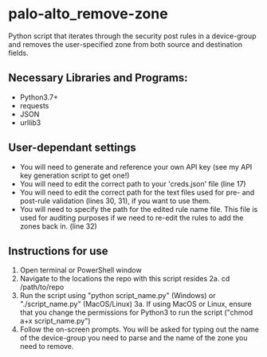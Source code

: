 # palo-alto_remove-zone
Python script that iterates through the security post rules in a device-group and removes the user-specified zone from both source and destination fields. 

Necessary Libraries and Programs:
----------------------------------
* Python3.7+
* requests
* JSON
* urllib3


User-dependant settings
----------------------------------
* You will need to generate and reference your own API key (see my API key generation script to get one!)
* You will need to edit the correct path to your 'creds.json' file (line 17)
* You will need to edit the correct path for the text files used for pre- and post-rule validation (lines 30, 31), if you want to use them.
* You will need to specify the path for the edited rule name file. This file is used for auditing purposes if we need to
  re-edit the rules to add the zones back in. (line 32)


Instructions for use
----------------------------------
1. Open terminal or PowerShell window
2. Navigate to the locations the repo with this script resides
    2a. cd /path/to/repo
3. Run the script using "python script_name.py" (Windows) or "./script_name.py" (MacOS/Linux)
    3a. If using MacOS or Linux, ensure that you change the permissions for Python3 to run the script
        ("chmod a+x script_name.py")
4. Follow the on-screen prompts. You will be asked for typing out the name of the device-group you need to parse and
   the name of the zone you need to remove.
